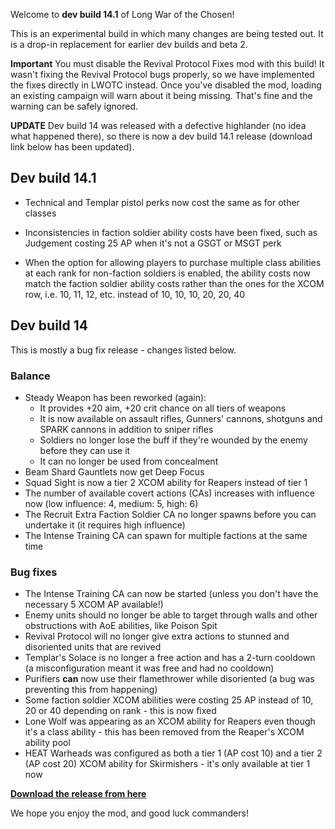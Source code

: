 Welcome to **dev build 14.1** of Long War of the Chosen!

This is an experimental build in which many changes are being tested out. It is a drop-in replacement for earlier dev builds and beta 2. 

**Important** You must disable the Revival Protocol Fixes mod with this build! It wasn't fixing the Revival Protocol bugs properly, so we have implemented the fixes directly in LWOTC instead. Once you've disabled the mod, loading an existing campaign will warn about it being missing. That's fine and the warning can be safely ignored.

**UPDATE** Dev build 14 was released with a defective highlander (no idea what happened there), so there is now a dev build 14.1 release (download link below has been updated).

## Dev build 14.1

* Technical and Templar pistol perks now cost the same as for other classes

* Inconsistencies in faction soldier ability costs have been fixed,
  such as Judgement costing 25 AP when it's not a GSGT or MSGT perk

* When the option for allowing players to purchase multiple class
  abilities at each rank for non-faction soldiers is enabled, the
  ability costs now match the faction soldier ability costs rather than
  the ones for the XCOM row, i.e. 10, 11, 12, etc. instead of 10, 10,
  10, 20, 20, 40

## Dev build 14

This is mostly a bug fix release - changes listed below.

### Balance

* Steady Weapon has been reworked (again):
  * It provides +20 aim, +20 crit chance on all tiers of weapons
  * It is now available on assault rifles, Gunners' cannons, shotguns and SPARK cannons in addition to sniper rifles
  * Soldiers no longer lose the buff if they're wounded by the enemy before they can use it
  * It can no longer be used from concealment
* Beam Shard Gauntlets now get Deep Focus
* Squad Sight is now a tier 2 XCOM ability for Reapers instead of tier 1
* The number of available covert actions (CAs) increases with influence now (low influence: 4, medium: 5, high: 6)
* The Recruit Extra Faction Soldier CA no longer spawns before you can undertake it (it requires high influence)
* The Intense Training CA can spawn for multiple factions at the same time

### Bug fixes

* The Intense Training CA can now be started (unless you don't have the necessary 5 XCOM AP available!)
* Enemy units should no longer be able to target through walls and other obstructions with AoE abilities, like Poison Spit
* Revival Protocol will no longer give extra actions to stunned and disoriented units that are revived
* Templar's Solace is no longer a free action and has a 2-turn cooldown (a misconfiguration meant it was free
  and had no cooldown)
* Purifiers **can** now use their flamethrower while disoriented (a bug was preventing this from happening)
* Some faction soldier XCOM abilities were costing 25 AP instead of 10, 20 or 40 depending on rank - this is now fixed
* Lone Wolf was appearing as an XCOM ability for Reapers even though it's a class ability - this has been removed from
  the Reaper's XCOM ability pool
* HEAT Warheads was configured as both a tier 1 (AP cost 10) and a tier 2 (AP cost 20) XCOM ability for Skirmishers -
  it's only available at tier 1 now

**[Download the release from here](https://www.dropbox.com/s/vc5a027y9j1ll5j/lwotc-dev-0014.1.zip?dl=0)**

We hope you enjoy the mod, and good luck commanders!
